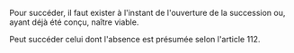   
Pour succéder, il faut exister à l'instant de l'ouverture de la succession ou, ayant déjà été conçu, naître viable.   

  
Peut succéder celui dont l'absence est présumée selon l'article 112.  
